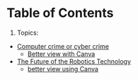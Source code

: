 # Table of Contents
1. Topics:
- [Computer crime or cyber crime](https://docs.google.com/presentation/d/1IIx-Z2AGiFtrV530vRYvW9_phoPC26Yq/edit?usp=sharing&ouid=101950237861040247688&rtpof=true&sd=true)
  - [Better view with Canva](https://www.canva.com/design/DAFvGpEhyCY/PTfDecsLlzrwCXqSGx_hYw/edit)
- [The Future of the Robotics Technology](https://docs.google.com/presentation/d/1dCsmZsAosnPHJA1jVGvc2FLJEKqJTSz8/edit?usp=sharing&ouid=101950237861040247688&rtpof=true&sd=true)
  - [better view using Canva](https://www.canva.com/design/DAFusj3GzCw/CYQbLcJlGSBJ7oq4B5lexw/edit)